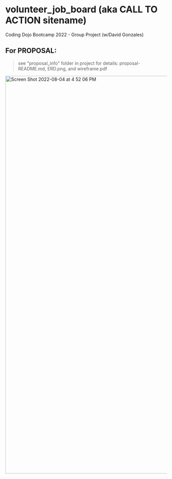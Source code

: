 # volunteer_job_board (aka CALL TO ACTION sitename)
Coding Dojo Bootcamp 2022 - Group Project (w/David Gonzales)

## For PROPOSAL: 

> see "proposal_info" folder in project for details: proposal-README.md, ERD.png, and wireframe.pdf

<img width="1238" alt="Screen Shot 2022-08-04 at 4 52 06 PM" src="https://user-images.githubusercontent.com/99504059/185773457-06616283-c4ee-4141-8040-154cda9e2b09.png">

